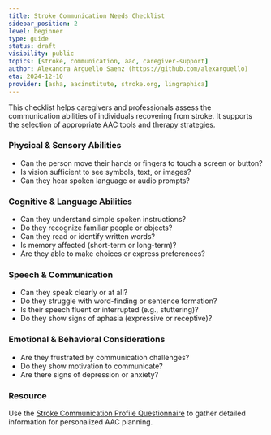 ```yaml
---
title: Stroke Communication Needs Checklist
sidebar_position: 2
level: beginner
type: guide
status: draft
visibility: public
topics: [stroke, communication, aac, caregiver-support]
author: Alexandra Arguello Saenz (https://github.com/alexarguello)
eta: 2024-12-10
provider: [asha, aacinstitute, stroke.org, lingraphica]
---
```


This checklist helps caregivers and professionals assess the communication abilities of individuals recovering from stroke. It supports the selection of appropriate AAC tools and therapy strategies.

### Physical & Sensory Abilities
- Can the person move their hands or fingers to touch a screen or button?
- Is vision sufficient to see symbols, text, or images?
- Can they hear spoken language or audio prompts?

### Cognitive & Language Abilities
- Can they understand simple spoken instructions?
- Do they recognize familiar people or objects?
- Can they read or identify written words?
- Is memory affected (short-term or long-term)?
- Are they able to make choices or express preferences?

###  Speech & Communication
- Can they speak clearly or at all?
- Do they struggle with word-finding or sentence formation?
- Is their speech fluent or interrupted (e.g., stuttering)?
- Do they show signs of aphasia (expressive or receptive)?

### Emotional & Behavioral Considerations
- Are they frustrated by communication challenges?
- Do they show motivation to communicate?
- Are there signs of depression or anxiety?

### Resource
Use the [Stroke Communication Profile Questionnaire](/flatmap-docs-kit/docs/for-users/by-disability-type/speech-language/stroke-profile-questionnaire) to gather detailed information for personalized AAC planning.
